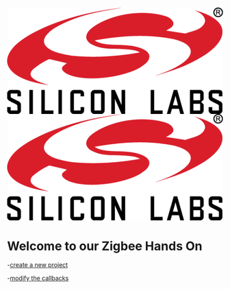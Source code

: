 
<img src="images/silabs_logo.png"
     alt="Silabs Logo"
     style="float: left; size: 50px;" />
![](images/silabs_logo.png)

# Welcome to our Zigbee Hands On 

-[create a new project](/handson/create_a_project.md)

-[modify the callbacks](/handson/modify_callbacks.md)
